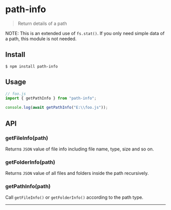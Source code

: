 # path-info

> Return details of a path

NOTE: This is an extended use of `fs.stat()`. If you only need simple data of a path, this module is not needed.

## Install

```
$ npm install path-info
```

## Usage

```js
// foo.js
import { getPathInfo } from "path-info";

console.log(await getPathInfo("E:\\foo.js"));
```

## API

### getFileInfo(path)

Returns `JSON` value of file info including file name, type, size and so on.

### getFolderInfo(path)

Returns `JSON` value of all files and folders inside the path recursively.

### getPathInfo(path)

Call `getFileInfo()` or `getFolderInfo()` according to the path type.

---
